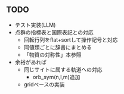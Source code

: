 ## TODO
- テスト実装(LLM)
- 点群の指標表と国際表記との対応
  - 回転行列をflat+sortして操作記号と対応
  - 同値類ごとに辞書にまとめる
  - 「物質の対称性」本参照
- 余裕があれば
  - 同じサイトに属する軌道への対応
    - orb_sym(n,l,m)追加
  - gridベースの実装
